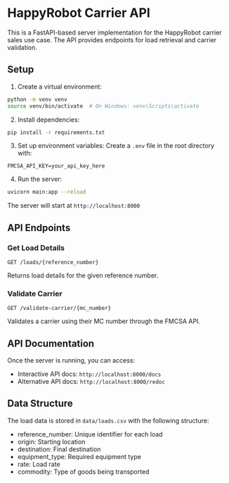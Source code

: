 # HappyRobot Carrier API

This is a FastAPI-based server implementation for the HappyRobot carrier sales use case. The API provides endpoints for load retrieval and carrier validation.

## Setup

1. Create a virtual environment:
```bash
python -m venv venv
source venv/bin/activate  # On Windows: venv\Scripts\activate
```

2. Install dependencies:
```bash
pip install -r requirements.txt
```

3. Set up environment variables:
Create a `.env` file in the root directory with:
```
FMCSA_API_KEY=your_api_key_here
```

4. Run the server:
```bash
uvicorn main:app --reload
```

The server will start at `http://localhost:8000`

## API Endpoints

### Get Load Details
```
GET /loads/{reference_number}
```
Returns load details for the given reference number.

### Validate Carrier
```
GET /validate-carrier/{mc_number}
```
Validates a carrier using their MC number through the FMCSA API.

## API Documentation

Once the server is running, you can access:
- Interactive API docs: `http://localhost:8000/docs`
- Alternative API docs: `http://localhost:8000/redoc`

## Data Structure

The load data is stored in `data/loads.csv` with the following structure:
- reference_number: Unique identifier for each load
- origin: Starting location
- destination: Final destination
- equipment_type: Required equipment type
- rate: Load rate
- commodity: Type of goods being transported
